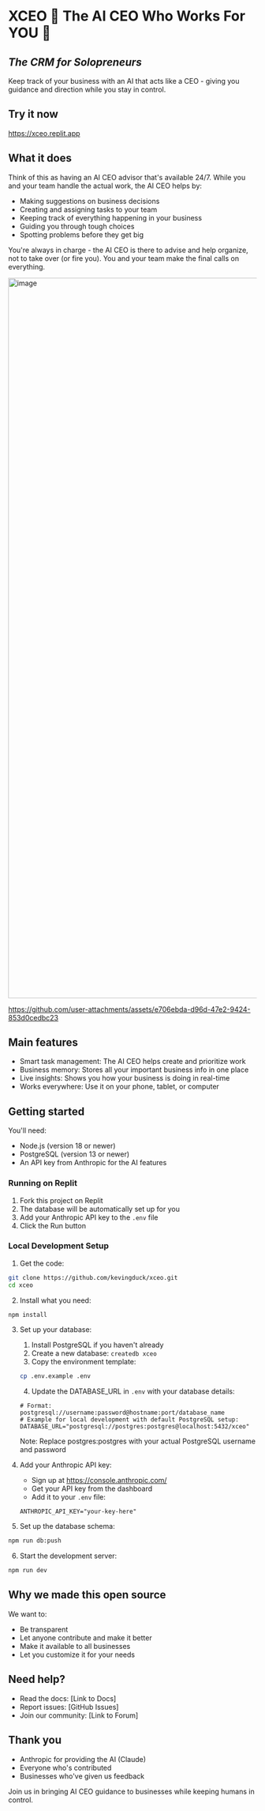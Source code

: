 # XCEO 🙅 The AI CEO Who Works For YOU 🫵
## *The CRM for Solopreneurs*

Keep track of your business with an AI that acts like a CEO - giving you guidance and direction while you stay in control.

## Try it now

https://xceo.replit.app

## What it does

Think of this as having an AI CEO advisor that's available 24/7. While you and your team handle the actual work, the AI CEO helps by:
- Making suggestions on business decisions
- Creating and assigning tasks to your team
- Keeping track of everything happening in your business
- Guiding you through tough choices
- Spotting problems before they get big

You're always in charge - the AI CEO is there to advise and help organize, not to take over (or fire you). You and your team make the final calls on everything.

<img width="1458" alt="image" src="https://github.com/user-attachments/assets/c8a857bb-fa14-4ce3-b033-6b4a8dca4782" />

https://github.com/user-attachments/assets/e706ebda-d96d-47e2-9424-853d0cedbc23

## Main features

- Smart task management: The AI CEO helps create and prioritize work
- Business memory: Stores all your important business info in one place
- Live insights: Shows you how your business is doing in real-time
- Works everywhere: Use it on your phone, tablet, or computer

## Getting started

You'll need:
- Node.js (version 18 or newer)
- PostgreSQL (version 13 or newer)
- An API key from Anthropic for the AI features

### Running on Replit

1. Fork this project on Replit
2. The database will be automatically set up for you
3. Add your Anthropic API key to the `.env` file
4. Click the Run button

### Local Development Setup

1. Get the code:
```bash
git clone https://github.com/kevingduck/xceo.git
cd xceo
```

2. Install what you need:
```bash
npm install
```

3. Set up your database:
   1. Install PostgreSQL if you haven't already
   2. Create a new database: `createdb xceo`
   3. Copy the environment template:
   ```bash
   cp .env.example .env
   ```
   4. Update the DATABASE_URL in `.env` with your database details:
   ```
   # Format: postgresql://username:password@hostname:port/database_name
   # Example for local development with default PostgreSQL setup:
   DATABASE_URL="postgresql://postgres:postgres@localhost:5432/xceo"
   ```
   Note: Replace postgres:postgres with your actual PostgreSQL username and password

4. Add your Anthropic API key:
   - Sign up at https://console.anthropic.com/
   - Get your API key from the dashboard
   - Add it to your `.env` file:
   ```
   ANTHROPIC_API_KEY="your-key-here"
   ```

5. Set up the database schema:
```bash
npm run db:push
```

6. Start the development server:
```bash
npm run dev
```

## Why we made this open source

We want to:
- Be transparent
- Let anyone contribute and make it better
- Make it available to all businesses
- Let you customize it for your needs

## Need help?

- Read the docs: [Link to Docs]
- Report issues: [GitHub Issues]
- Join our community: [Link to Forum]

## Thank you

- Anthropic for providing the AI (Claude)
- Everyone who's contributed
- Businesses who've given us feedback

Join us in bringing AI CEO guidance to businesses while keeping humans in control.
